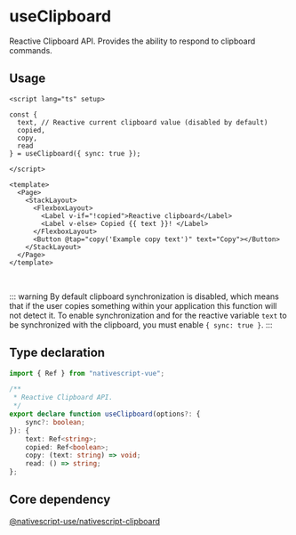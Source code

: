 
# useClipboard

Reactive Clipboard API. Provides the ability to respond to clipboard commands.

## Usage

```vue
<script lang="ts" setup>

const {
  text, // Reactive current clipboard value (disabled by default)
  copied,
  copy,
  read
} = useClipboard({ sync: true });

</script>

<template>
  <Page>
    <StackLayout>
      <FlexboxLayout>
        <Label v-if="!copied">Reactive clipboard</Label>
        <Label v-else> Copied {{ text }}! </Label>
      </FlexboxLayout>
      <Button @tap="copy('Example copy text')" text="Copy"></Button>
    </StackLayout>
  </Page>
</template>
```
<br />

::: warning
By default clipboard synchronization is disabled, which means that if the user copies something within your application this function will not detect it. To enable synchronization and for the reactive variable `text` to be synchronized with the clipboard, you must enable `{ sync: true }`.
:::


## Type declaration
```ts
import { Ref } from "nativescript-vue";

/**
 * Reactive Clipboard API.
 */
export declare function useClipboard(options?: {
    sync?: boolean;
}): {
    text: Ref<string>;
    copied: Ref<boolean>;
    copy: (text: string) => void;
    read: () => string;
};
```

## Core dependency
[@nativescript-use/nativescript-clipboard](https://github.com/NativeScript-Use/NativeScript-Use/tree/main/packages/nativescript-clipboard)